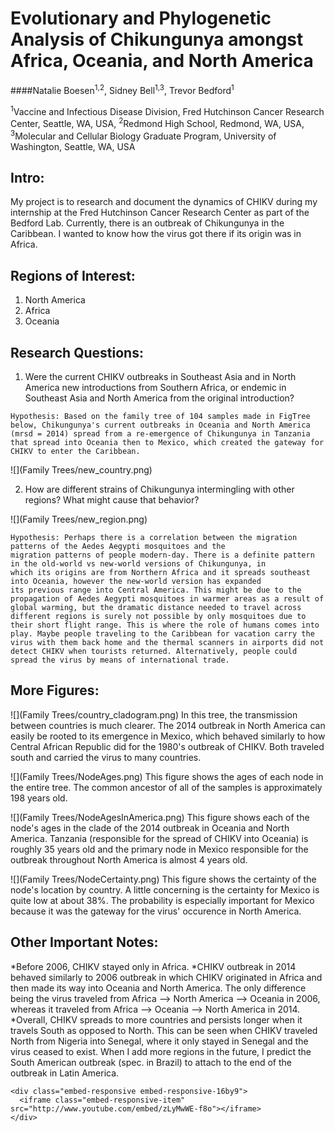 # Evolutionary and Phylogenetic Analysis of Chikungunya amongst Africa, Oceania, and North America

####Natalie Boesen<sup>1,2</sup>, Sidney Bell<sup>1,3</sup>, Trevor Bedford<sup>1</sup>

<sup>1</sup>Vaccine and Infectious Disease Division, Fred Hutchinson Cancer Research Center, Seattle, WA, USA, <sup>2</sup>Redmond High School, Redmond, WA, USA, <sup>3</sup>Molecular and Cellular Biology Graduate Program, University of Washington, Seattle, WA, USA

## Intro:
  My project is to research and document the dynamics of CHIKV during my internship at the Fred Hutchinson Cancer Research Center as part of the Bedford Lab. Currently, there is an outbreak of Chikungunya in the Caribbean. I wanted to know how the virus got there if its origin was in Africa. 
  
## Regions of Interest:
  1. North America 
  2. Africa
  3. Oceania 

## Research Questions:
  1. Were the current CHIKV outbreaks in Southeast Asia and in North America new introductions from Southern Africa, or
  endemic in Southeast Asia and North America from the original introduction?
  
    Hypothesis: Based on the family tree of 104 samples made in FigTree below, Chikungunya's current outbreaks in Oceania and North America (mrsd = 2014) spread from a re-emergence of Chikungunya in Tanzania that spread into Oceania then to Mexico, which created the gateway for CHIKV to enter the Caribbean.

  ![](Family Trees/new_country.png)  

  2. How are different strains of Chikungunya intermingling with other regions? What might cause that behavior?
  
  ![](Family Trees/new_region.png)	  
  
    Hypothesis: Perhaps there is a correlation between the migration patterns of the Aedes Aegypti mosquitoes and the 
    migration patterns of people modern-day. There is a definite pattern in the old-world vs new-world versions of Chikungunya, in
    which its origins are from Northern Africa and it spreads southeast into Oceania, however the new-world version has expanded
    its previous range into Central America. This might be due to the propagation of Aedes Aegypti mosquitoes in warmer areas as a result of global warming, but the dramatic distance needed to travel across different regions is surely not possible by only mosquitoes due to their short flight range. This is where the role of humans comes into play. Maybe people traveling to the Caribbean for vacation carry the virus with them back home and the thermal scanners in airports did not detect CHIKV when tourists returned. Alternatively, people could spread the virus by means of international trade.

## More Figures:

![](Family Trees/country_cladogram.png)
In this tree, the transmission between countries is much clearer. The 2014 outbreak in North America can easily be rooted to its emergence in Mexico, which behaved similarly to how Central African Republic did for the 1980's outbreak of CHIKV. Both traveled south and carried the virus to many countries. 

![](Family Trees/NodeAges.png)
This figure shows the ages of each node in the entire tree. The common ancestor of all of the samples is approximately 198 years old. 

![](Family Trees/NodeAgesInAmerica.png)
This figure shows each of the node's ages in the clade of the 2014 outbreak in Oceania and North America. Tanzania (responsible for the spread of CHIKV into Oceania) is roughly 35 years old and the primary node in Mexico responsible for the outbreak throughout North America is almost 4 years old.

![](Family Trees/NodeCertainty.png)
This figure shows the certainty of the node's location by country. A little concerning is the certainty for Mexico is quite low at about 38%. The probability is especially important for Mexico because it was the gateway for the virus' occurence in North America.

## Other Important Notes:
*Before 2006, CHIKV stayed only in Africa.
*CHIKV outbreak in 2014 behaved similarly to 2006 outbreak in which CHIKV originated in Africa and then made its way into Oceania and North America. The only difference being the virus traveled from Africa --> North America --> Oceania in 2006, whereas it traveled from Africa --> Oceania --> North America in 2014. 
*Overall, CHIKV spreads to more countries and persists longer when it travels South as opposed to North. This can be seen when CHIKV traveled North from Nigeria into Senegal, where it only stayed in Senegal and the virus ceased to exist. When I add more regions in the future, I predict the South American outbreak (spec. in Brazil) to attach to the end of the outbreak in Latin America.
 

	<div class="embed-responsive embed-responsive-16by9">
	  <iframe class="embed-responsive-item" src="http://www.youtube.com/embed/zLyMwWE-f8o"></iframe>
	</div>
